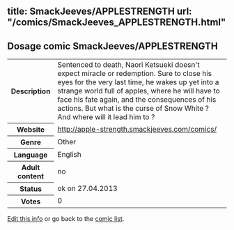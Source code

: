 title: SmackJeeves/APPLESTRENGTH
url: "/comics/SmackJeeves_APPLESTRENGTH.html"
---
Dosage comic SmackJeeves/APPLESTRENGTH
-----------------------------------------

<p id="msg"></p>
<script type="text/javascript">
if (window.location.search === '?edit_info_mail=sent_ok') {
  var elem = document.getElementById("msg");
  elem.innerHTML = 'Edited information sucessfully sent.';
  elem.className = 'ok';
}
</script>
<table class="comicinfo">
<tr>
<th>Description</th><td>Sentenced to death, Naori Ketsueki doesn't expect miracle or redemption. Sure to close his eyes for the very last time, he wakes up yet into a strange world full of apples, where he will have to face his fate again, and the consequences of his actions. But what is the curse of Snow White ? And where will it lead him to ?</td>
</tr>
<tr>
<th>Website</th><td><a href="http://apple-strength.smackjeeves.com/comics/">http://apple-strength.smackjeeves.com/comics/</a></td>
</tr>
<tr>
<th>Genre</th><td>Other</td>
</tr>
<tr>
<th>Language</th><td>English</td>
</tr>
<tr>
<th>Adult content</th><td>no</td>
</tr>
<tr>
<th>Status</th><td>ok on 27.04.2013</td>
</tr>
<tr>
<th>Votes</th><td>0</td>
</tr>
</table>

[Edit this info](SmackJeeves_APPLESTRENGTH_edit.html) or go back to the [comic list](../comic-index.html).
